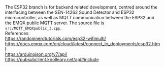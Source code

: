 The ESP32 branch is for backend related development, centred around the interfacing between the SEN-14262 Sound Detector and ESP32 microcontroller, as well as MQTT communication between the ESP32 and the EMQX public MQTT server.
The source file is `src/MQTT_EMQXpublic_3.cpp`.  
References:  
https://randomnerdtutorials.com/esp32-wifimulti/  
https://docs.emqx.com/en/cloud/latest/connect_to_deployments/esp32.html  
https://arduinojson.org/v7/api/  
https://pubsubclient.knolleary.net/api#include  
